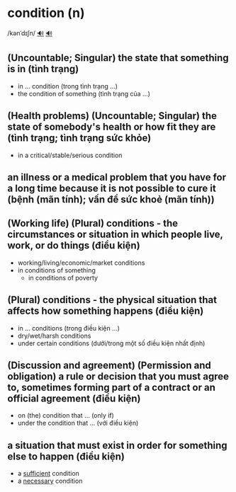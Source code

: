 # condition (n)

/kənˈdɪʃn/ [🔊](https://www.oxfordlearnersdictionaries.com/media/english/uk_pron/x/xco/xcond/xcondition__gb_1.mp3) [🔊](https://www.oxfordlearnersdictionaries.com/media/english/us_pron/x/xco/xcond/xcondition__us_2.mp3)

## (Uncountable; Singular) the state that something is in (tình trạng)

- in ... condition (trong tình trạng ...)
- the condition of something (tình trạng của ...)

## (Health problems) (Uncountable; Singular) the state of somebody's health or how fit they are (tình trạng; tình trạng sức khỏe)

- in a critical/stable/serious condition

## an illness or a medical problem that you have for a long time because it is not possible to cure it (bệnh (mãn tính); vấn đề sức khoẻ (mãn tính))

## (Working life) (Plural) conditions - the circumstances or situation in which people live, work, or do things (điều kiện)

- working/living/economic/market conditions
- in conditions of something
  - in conditions of poverty

## (Plural) conditions - the physical situation that affects how something happens (điều kiện)

- in ... conditions (trong điều kiện ...)
- dry/wet/harsh conditions
- under certain conditions (dưới/trong một số điều kiện nhất định)

## (Discussion and agreement) (Permission and obligation) a rule or decision that you must agree to, sometimes forming part of a contract or an official agreement (điều kiện)

- on (the) condition that ... (only if)
- under the condition that ... (với điều kiện)

## a situation that must exist in order for something else to happen (điều kiện)

- a [sufficient](../s/sufficient-adj.md#enough-for-a-particular-purpose-as-much-as-you-need) condition
- a [necessary](../n/necessary-adj.md#that-must-exist-or-happen-and-cannot-be-avoided) condition